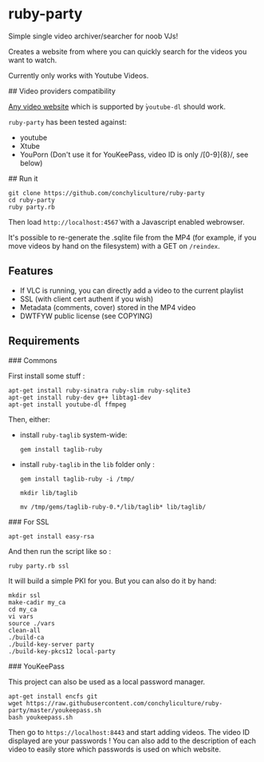 # ruby-party

Simple single video archiver/searcher for noob VJs!

Creates a website from where you can quickly search for the videos you want to
watch.

Currently only works with Youtube Videos.

## Video providers compatibility

[Any video website](https://rg3.github.io/youtube-dl/supportedsites.html) which is supported by ̀`youtube-dl` should work.

`ruby-party` has been tested against:

* youtube
* Xtube
* YouPorn (Don't use it for YouKeePass, video ID is only /[0-9]{8}/, see below)

## Run it

    git clone https://github.com/conchyliculture/ruby-party
    cd ruby-party
    ruby party.rb

Then load `http://localhost:4567̀` with a Javascript enabled webrowser.

It's possible to re-generate the .sqlite file from the MP4 (for example, if you move videos by hand on the filesystem) with a GET on `/reindex`.

## Features 

* If VLC is running, you can directly add a video to the current playlist
* SSL (with client cert authent if you wish)
* Metadata (comments, cover) stored in the MP4 video
* DWTFYW public license (see COPYING)

## Requirements

### Commons

First install some stuff :

    apt-get install ruby-sinatra ruby-slim ruby-sqlite3
    apt-get install ruby-dev g++ libtag1-dev
    apt-get install youtube-dl ffmpeg

Then, either:

* install `ruby-taglib` system-wide:

    `gem install taglib-ruby`

* install `ruby-taglib` in the `lib` folder only :

    `gem install taglib-ruby -i /tmp/ `

    `mkdir lib/taglib`

    `mv /tmp/gems/taglib-ruby-0.*/lib/taglib* lib/taglib/`


### For SSL

    apt-get install easy-rsa

And then run the script like so :
    
    ruby party.rb ssl

It will build a simple PKI for you. But you can also do it by hand: 

    mkdir ssl
    make-cadir my_ca
    cd my_ca
    vi vars
    source ./vars
    clean-all
    ./build-ca
    ./build-key-server party
    ./build-key-pkcs12 local-party

### YouKeePass

This project can also be used as a local password manager.


    apt-get install encfs git
    wget https://raw.githubusercontent.com/conchyliculture/ruby-party/master/youkeepass.sh
    bash youkeepass.sh

Then go to `https://localhost:8443` and start adding videos. The video ID displayed are your passwords !
You can also add to the description of each video to easily store which passwords is used on which website.




